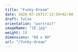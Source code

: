 ```yaml
---
title: "Funky Dream"
date: 2020-07-26T17:13:59+02:00
draft: false
orientation: "portrait"
imageName: "19.jpg"
weight: 19
dimensions: "60 x 80"
url: "/funky-dream"
---
```



